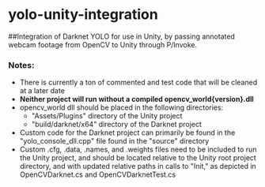 # yolo-unity-integration

##Integration of Darknet YOLO for use in Unity, by passing annotated webcam footage from OpenCV to Unity through P/Invoke.

### Notes:
* There is currently a ton of commented and test code that will be cleaned at a later date
* __Neither project will run without a compiled opencv_world{version}.dll__
* opencv_world dll should be placed in the following directories:
	* "Assets/Plugins" directory of the Unity project
	* "build/darknet/x64" directory of the Darknet project
* Custom code for the Darknet project can primarily be found in the "yolo_console_dll.cpp" file found in the "source" directory
* Custom .cfg, .data, .names, and .weights files need to be included to run the Unity project, and should be located relative to the Unity root project directory, and with updated relative paths in calls to "Init," as depicted in OpenCVDarknet.cs and OpenCVDarknetTest.cs